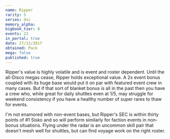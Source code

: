 ```yaml
---
name: Ripper
rarity: 5
series: dsc
memory_alpha:
bigbook_tier: 8
events: 22
in_portal: true
date: 27/12/2017
obtained: Pack
mega: false
published: true
---
```


Ripper's value is highly volatile and is event and roster dependent. Until the all-Disco megas cease, Ripper holds exceptional value. A 2x event bonus coupled with its huge base would put it on par with featured event crew in many cases. But if that sort of blanket bonus is all in the past then you have a crew who, while great for daily shuttles even at 1/5, may struggle for weekend consistency if you have a healthy number of super rares to thaw for events.

I'm not enamored with non-event bases, but Ripper's SEC is within thirty points of #1 Sisko and so will perform similarly for faction events in non-bonus situations. Flying under the radar is an uncommon skill pair that doesn't mesh well for shuttles, but can find voyage work on the right roster.
